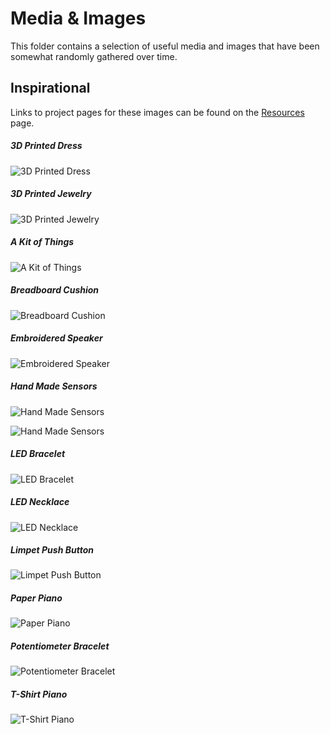 # Media & Images

This folder contains a selection of useful media and images that have been somewhat randomly gathered over time.

## Inspirational

Links to project pages for these images can be found on the [Resources](../Resources/) page.

##### 3D Printed Dress

![3D Printed Dress](Images/3d-printed-dress.jpg)

##### 3D Printed Jewelry

![3D Printed Jewelry](Images/3d-printed-jewelry.jpg)

##### A Kit of Things

![A Kit of Things](Images/a-kit-of-things.jpg)

##### Breadboard Cushion

![Breadboard Cushion](Images/breadboard-cushion.jpg)

##### Embroidered Speaker

![Embroidered Speaker](Images/embroidered-speaker.jpg)

##### Hand Made Sensors

![Hand Made Sensors](Images/hand-made-sensors.jpg)

![Hand Made Sensors](Images/hand-made-sensors-2.jpg)

##### LED Bracelet

![LED Bracelet](Images/led-bracelet.jpg)

##### LED Necklace

![LED Necklace](Images/led-necklace.jpg)

##### Limpet Push Button

![Limpet Push Button](Images/limpet-pushbutton.jpg)

##### Paper Piano

![Paper Piano](Images/paper-piano.jpg)

##### Potentiometer Bracelet

![Potentiometer Bracelet](Images/potentiometer-bracelet.jpg)

##### T-Shirt Piano

![T-Shirt Piano](Images/tshirt-piano.jpg)
